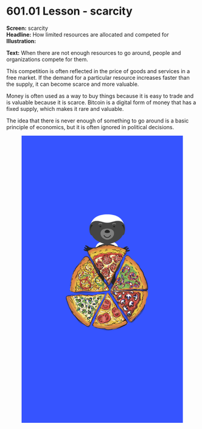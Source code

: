 # 601.01 Lesson - scarcity

**Screen:** scarcity\
**Headline:** How limited resources are allocated and competed for\
**Illustration:**

**Text:** When there are not enough resources to go around, people and organizations compete for them.&#x20;

This competition is often reflected in the price of goods and services in a free market. If the demand for a particular resource increases faster than the supply, it can become scarce and more valuable.&#x20;

Money is often used as a way to buy things because it is easy to trade and is valuable because it is scarce. Bitcoin is a digital form of money that has a fixed supply, which makes it rare and valuable.&#x20;

The idea that there is never enough of something to go around is a basic principle of economics, but it is often ignored in political decisions.

<figure><img src="../.gitbook/assets/601-01.png" alt=""><figcaption></figcaption></figure>
